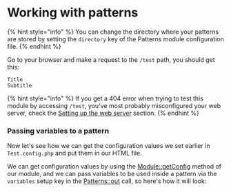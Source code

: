 # Working with patterns



{% hint style="info" %}
You can change the directory where your patterns are stored by setting the `directory` key of the Patterns module configuration file.
{% endhint %}

Go to your browser and make a request to the `/test` path, you should get this:

```markup
Title
Subtitle
```

{% hint style="info" %}
If you get a 404 error when trying to test this module by accessing `/test`, you've most probably misconfigured your web server, check the [Setting up the web server](getting-started/#setting-up-the-web-server) section.
{% endhint %}

### Passing variables to a pattern

Now let's see how we can get the configuration values we set earlier in `Test.config.php` and put them in our HTML file.

We can get configuration values by using the [Module::getConfig](../reference/core-classes/module.md#getconfig-key) method of our module, and we can pass variables to be used inside a pattern via the `variables` setup key in the [Patterns::out](../reference/core-modules/patterns.md#out-patternname-setup-code) call, so here's how it will look:

